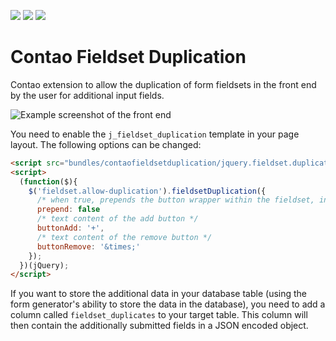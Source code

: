 [![](https://img.shields.io/maintenance/yes/2018.svg)](https://github.com/inspiredminds/contao-fieldset-duplication)
[![](https://img.shields.io/packagist/v/inspiredminds/contao-fieldset-duplication.svg)](https://packagist.org/packages/inspiredminds/contao-fieldset-duplication)
[![](https://img.shields.io/packagist/dt/inspiredminds/contao-fieldset-duplication.svg)](https://packagist.org/packages/inspiredminds/contao-fieldset-duplication)

Contao Fieldset Duplication
===================

Contao extension to allow the duplication of form fieldsets in the front end by 
the user for additional input fields.

![Example screenshot of the front end](https://raw.githubusercontent.com/inspiredminds/contao-fieldset-duplication/master/example.png)

You need to enable the `j_fieldset_duplication` template in your page layout. 
The following options can be changed:
```html
<script src="bundles/contaofieldsetduplication/jquery.fieldset.duplication.min.js"></script>
<script>
  (function($){
    $('fieldset.allow-duplication').fieldsetDuplication({
      /* when true, prepends the button wrapper within the fieldset, instead of appending */
      prepend: false
      /* text content of the add button */
      buttonAdd: '+',
      /* text content of the remove button */
      buttonRemove: '&times;'
    });
  })(jQuery);
</script>
```
If you want to store the additional data in your database table (using the form 
generator's ability to store the data in the database), you need to add a column 
called `fieldset_duplicates` to your target table. This column will then contain the 
additionally submitted fields in a JSON encoded object.
